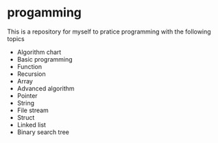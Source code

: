 # progamming
This is a repository for myself to pratice programming with the following topics
- Algorithm chart
- Basic programming
- Function
- Recursion
- Array
- Advanced algorithm
- Pointer
- String
- File stream
- Struct
- Linked list
- Binary search tree